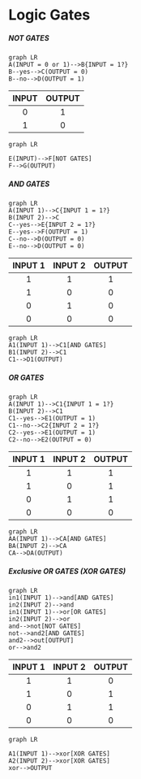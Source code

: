 # Logic Gates



##### NOT GATES

```mermaid
graph LR
A(INPUT = 0 or 1)-->B{INPUT = 1?}
B--yes-->C(OUTPUT = 0)
B--no-->D(OUTPUT = 1)

```

| INPUT | OUTPUT |
| :---: | :----: |
|   0   |   1    |
|   1   |   0    |

```mermaid
graph LR

E(INPUT)-->F[NOT GATES]
F-->G(OUTPUT)
```

##### AND GATES

```mermaid
graph LR
A(INPUT 1)-->C{INPUT 1 = 1?}
B(INPUT 2)-->C
C--yes-->E{INPUT 2 = 1?}
E--yes-->F(OUTPUT = 1)
C--no-->D(OUTPUT = 0)
E--no-->D(OUTPUT = 0)
```

| INPUT 1 | INPUT 2 | OUTPUT |
| :-----: | :-----: | :----: |
|    1    |    1    |   1    |
|    1    |    0    |   0    |
|    0    |    1    |   0    |
|    0    |    0    |   0    |



```mermaid
graph LR
A1(INPUT 1)-->C1[AND GATES]
B1(INPUT 2)-->C1
C1-->D1(OUTPUT)
```

##### OR GATES

```mermaid
graph LR
A(INPUT 1)-->C1{INPUT 1 = 1?}
B(INPUT 2)-->C1
C1--yes-->E1(OUTPUT = 1)
C1--no-->C2{INPUT 2 = 1?}
C2--yes-->E1(OUTPUT = 1)
C2--no-->E2(OUTPUT = 0)

```

| INPUT 1 | INPUT 2 | OUTPUT |
| :-----: | :-----: | :----: |
|    1    |    1    |   1    |
|    1    |    0    |   1    |
|    0    |    1    |   1    |
|    0    |    0    |   0    |



```mermaid
graph LR
AA(INPUT 1)-->CA[AND GATES]
BA(INPUT 2)-->CA
CA-->DA(OUTPUT)
```

##### Exclusive OR GATES (XOR GATES)

```mermaid
graph LR
in1(INPUT 1)-->and[AND GATES]
in2(INPUT 2)-->and
in1(INPUT 1)-->or[OR GATES]
in2(INPUT 2)-->or
and-->not[NOT GATES]
not-->and2[AND GATES]
and2-->out[OUTPUT]
or-->and2
```

| INPUT 1 | INPUT 2 | OUTPUT |
| :-----: | :-----: | :----: |
|    1    |    1    |   0    |
|    1    |    0    |   1    |
|    0    |    1    |   1    |
|    0    |    0    |   0    |

```mermaid
graph LR

A1(INPUT 1)-->xor[XOR GATES]
A2(INPUT 2)-->xor[XOR GATES]
xor-->OUTPUT
```






